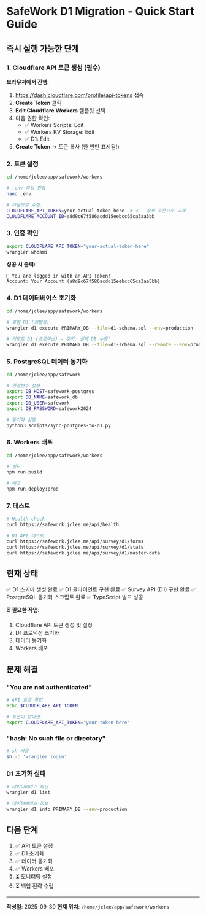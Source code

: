 # SafeWork D1 Migration - Quick Start Guide

## 즉시 실행 가능한 단계

### 1. Cloudflare API 토큰 생성 (필수)

**브라우저에서 진행:**
1. https://dash.cloudflare.com/profile/api-tokens 접속
2. **Create Token** 클릭
3. **Edit Cloudflare Workers** 템플릿 선택
4. 다음 권한 확인:
   - ✅ Workers Scripts: Edit
   - ✅ Workers KV Storage: Edit
   - ✅ D1: Edit
5. **Create Token** → 토큰 복사 (한 번만 표시됨!)

### 2. 토큰 설정

```bash
cd /home/jclee/app/safework/workers

# .env 파일 편집
nano .env

# 다음으로 수정:
CLOUDFLARE_API_TOKEN=your-actual-token-here  # <-- 실제 토큰으로 교체
CLOUDFLARE_ACCOUNT_ID=a8d9c67f586acdd15eebcc65ca3aa5bb
```

### 3. 인증 확인

```bash
export CLOUDFLARE_API_TOKEN="your-actual-token-here"
wrangler whoami
```

**성공 시 출력:**
```
👋 You are logged in with an API Token!
Account: Your Account (a8d9c67f586acdd15eebcc65ca3aa5bb)
```

### 4. D1 데이터베이스 초기화

```bash
cd /home/jclee/app/safework/workers

# 로컬 D1 (개발용)
wrangler d1 execute PRIMARY_DB --file=d1-schema.sql --env=production

# 리모트 D1 (프로덕션) - 주의: 실제 DB 수정!
wrangler d1 execute PRIMARY_DB --file=d1-schema.sql --remote --env=production
```

### 5. PostgreSQL 데이터 동기화

```bash
cd /home/jclee/app/safework

# 환경변수 설정
export DB_HOST=safework-postgres
export DB_NAME=safework_db
export DB_USER=safework
export DB_PASSWORD=safework2024

# 동기화 실행
python3 scripts/sync-postgres-to-d1.py
```

### 6. Workers 배포

```bash
cd /home/jclee/app/safework/workers

# 빌드
npm run build

# 배포
npm run deploy:prod
```

### 7. 테스트

```bash
# Health check
curl https://safework.jclee.me/api/health

# D1 API 테스트
curl https://safework.jclee.me/api/survey/d1/forms
curl https://safework.jclee.me/api/survey/d1/stats
curl https://safework.jclee.me/api/survey/d1/master-data
```

## 현재 상태

✅ D1 스키마 생성 완료
✅ D1 클라이언트 구현 완료
✅ Survey API (D1) 구현 완료
✅ PostgreSQL 동기화 스크립트 완료
✅ TypeScript 빌드 성공

⏳ **필요한 작업:**
1. Cloudflare API 토큰 생성 및 설정
2. D1 프로덕션 초기화
3. 데이터 동기화
4. Workers 배포

## 문제 해결

### "You are not authenticated"
```bash
# API 토큰 확인
echo $CLOUDFLARE_API_TOKEN

# 토큰이 없다면:
export CLOUDFLARE_API_TOKEN="your-token-here"
```

### "bash: No such file or directory"
```bash
# sh 사용
sh -c 'wrangler login'
```

### D1 초기화 실패
```bash
# 데이터베이스 확인
wrangler d1 list

# 데이터베이스 정보
wrangler d1 info PRIMARY_DB --env=production
```

## 다음 단계

1. ✅ API 토큰 설정
2. ✅ D1 초기화
3. ✅ 데이터 동기화
4. ✅ Workers 배포
5. ⏳ 모니터링 설정
6. ⏳ 백업 전략 수립

---

**작성일**: 2025-09-30
**현재 위치**: `/home/jclee/app/safework/workers`